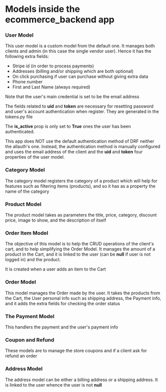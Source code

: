 # Models inside the ecommerce_backend app

### User Model

This user model is a custom model from the default one. It manages both clients and admin (in this case the single vendor user). Hence it has the following extra fields:
- Stripe id (in order to process payments)
- Addresses (billing and/or shipping which are both optional)
- On click purchasing if user can purchase without giving extra data
- Phone number
- First and Last Name (always required)

Note that the user's main credential is set to be the email address

The fields related to __uid__ and __token__ are necessary for resetting password and user's account authentication when register. They are generated in the tokens.py file

The __is_active__ prop is only set to __True__ ones the user has been authenticated.

This app does NOT use the default authentication method of DRF neither the allauth's one. Instead, the authentication method is manually configured and uses the email address of the client and the __uid__ and __token__ four properties of the user model.

### Category Model

The category model registers the category of a product which will help for features such as filtering items (products), and so it has as a property the name of the category


### Product Model

The product model takes as parameters the title, price, category, discount price, image to show, and the description of itself

### Order Item Model

The objective of this model is to help the CRUD operations of the client's cart, and to help simplifying the Order Model. It manages the amount of a product in the Cart, and it is linked to the user (can be **null** if user is not logged in) and the product.

It is created when a user adds an item to the Cart


### Order Model

This model manages the Order made by the user. It takes the products from the Cart, the User personal info such as shipping address, the Payment info, and it adds the extra fields for checking the order status


### The Payment Model

This handlers the payment and the user's payment info

### Coupon and Refund

These models are to manage the store coupons and if a client ask for refund an order

### Address Model

The address model can be either a billing address or a shipping address. It is linked to the user whence the user is not **null**
